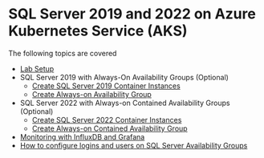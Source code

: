 # SQL Server 2019 and 2022 on Azure Kubernetes Service (AKS)

The following topics are covered

* [Lab Setup](./modules/setup.md)
* SQL Server 2019 with Always-On Availability Groups (Optional)
    * [Create SQL Server 2019 Container Instances](./modules/sql19.md)
    * [Create Always-on Availability Group](./modules/hadr19.md)
* SQL Server 2022 with Always-on Contained Availability Groups (Optional)
    * [Create SQL Server 2022 Container Instances](./modules/sql22.md)
    * [Create Always-on Contained Availability Group](./modules/hadr22.md)
* [Monitoring with InfluxDB and Grafana](./modules/monitor.md)
* [How to configure logins and users on SQL Server Availability Groups](./modules/logins.md)
